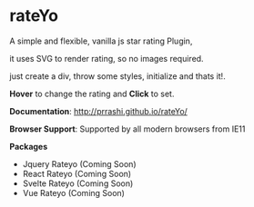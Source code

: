 rateYo
======

A simple and flexible, vanilla js star rating Plugin,

it uses SVG to render rating, so no images required.

just create a div, throw some styles, initialize and thats it!.

**Hover** to change the rating and **Click** to set.

**Documentation**:
http://prrashi.github.io/rateYo/

**Browser Support**:
Supported by all modern browsers from IE11

**Packages**
- Jquery Rateyo (Coming Soon)
- React Rateyo (Coming Soon)
- Svelte Rateyo (Coming Soon)
- Vue Rateyo (Coming Soon)

